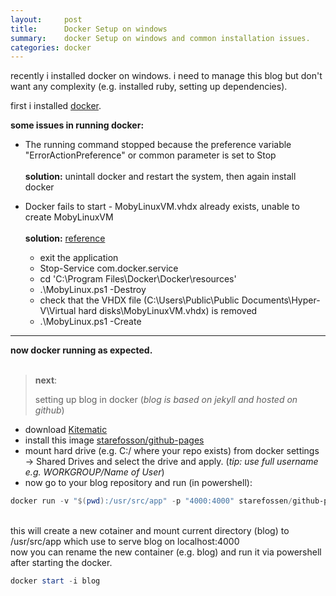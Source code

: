 ```yaml
---
layout:     post
title:      Docker Setup on windows
summary:    docker Setup on windows and common installation issues.
categories: docker
---
```


recently i installed docker on windows. i need to manage this blog but don't want any complexity (e.g. installed ruby, setting up dependencies).

first i installed [docker](https://www.docker.com/).

**some issues in running docker:**

* The running command stopped because the preference variable "ErrorActionPreference" or common parameter is set to Stop <br><br> **solution:** unintall docker and restart the system, then again install docker

* Docker fails to start - MobyLinuxVM.vhdx already exists, unable to create MobyLinuxVM <br><br> **solution:** [reference](https://github.com/docker/for-win/issues/67#issuecomment-245837060)
	* exit the application
	* Stop-Service com.docker.service
	* cd 'C:\Program Files\Docker\Docker\resources'
	* .\MobyLinux.ps1 -Destroy
	* check that the VHDX file (C:\Users\Public\Public Documents\Hyper-	V\Virtual hard disks\MobyLinuxVM.vhdx) is removed
	* .\MobyLinux.ps1 -Create
 
---
**now docker running as expected.**
<br><br>

> **next**:
> 
> setting up blog in docker (*blog is based on jekyll and hosted on github*)

* download [Kitematic](https://github.com/docker/kitematic/releases)<br>
* install this image [starefosson/github-pages](https://store.docker.com/community/images/starefossen/github-pages)<br>
* mount hard drive (e.g. C:/ where your repo exists) from docker settings -> Shared Drives and select the drive and apply. (*tip: use full username e.g. WORKGROUP/Name of User*)
* now go to your blog repository and run (in powershell): <br>

~~~ powershell
docker run -v "$(pwd):/usr/src/app" -p "4000:4000" starefossen/github-pages
~~~
<br>
this will create a new cotainer and mount current directory (blog) to /usr/src/app which use to serve blog on localhost:4000

<br>
now you can rename the new container (e.g. blog) and run it via powershell after starting the docker.

~~~ powershell
docker start -i blog
~~~